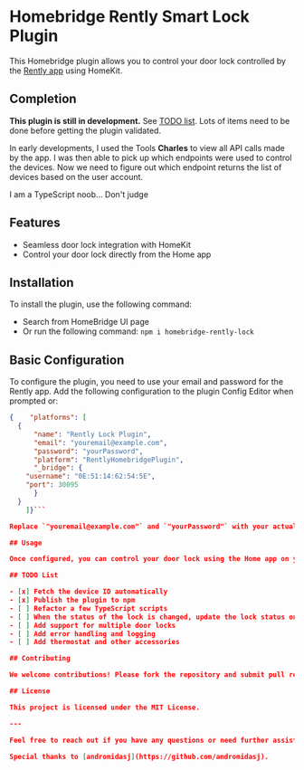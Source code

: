 # Homebridge Rently Smart Lock Plugin

This Homebridge plugin allows you to control your door lock controlled by the [Rently app](https://rently.com/) using HomeKit.

## Completion

**This plugin is still in development.**
See [TODO list](#todo-list). Lots of items need to be done before getting the plugin validated.

In early developments, I used the Tools **Charles** to view all API calls made by the app. I was then able to pick up which endpoints were used to control the devices. Now we need to figure out which endpoint returns the list of devices based on the user account.

I am a TypeScript noob... Don't judge

## Features

- Seamless door lock integration with HomeKit
- Control your door lock directly from the Home app

## Installation

To install the plugin, use the following command:

- Search from HomeBridge UI page
- Or run the following command: `npm i homebridge-rently-lock`

## Basic Configuration

To configure the plugin, you need to use your email and password for the Rently app. Add the following configuration to the plugin Config Editor when prompted or:

```json
{    "platforms": [
  {
      "name": "Rently Lock Plugin",
      "email": "youremail@example.com",
      "password": "yourPassword",
      "platform": "RentlyHomebridgePlugin",
      "_bridge": {
    "username": "0E:51:14:62:54:5E",
    "port": 30095
      }
  }
    ]}```

Replace `"youremail@example.com"` and `"yourPassword"` with your actual Rently app email and password.

## Usage

Once configured, you can control your door lock using the Home app on your iOS device. You can open or close the lock as well as view the current state of the lock.

## TODO List

- [x] Fetch the device ID automatically
- [x] Publish the plugin to npm
- [ ] Refactor a few TypeScript scripts
- [ ] When the status of the lock is changed, update the lock status on the Homebridge side based on the response
- [ ] Add support for multiple door locks
- [ ] Add error handling and logging
- [ ] Add thermostat and other accessories

## Contributing

We welcome contributions! Please fork the repository and submit pull requests with your improvements.

## License

This project is licensed under the MIT License.

---

Feel free to reach out if you have any questions or need further assistance. Enjoy controlling your door lock with Homebridge and the Rently app!

Special thanks to [andromidasj](https://github.com/andromidasj).